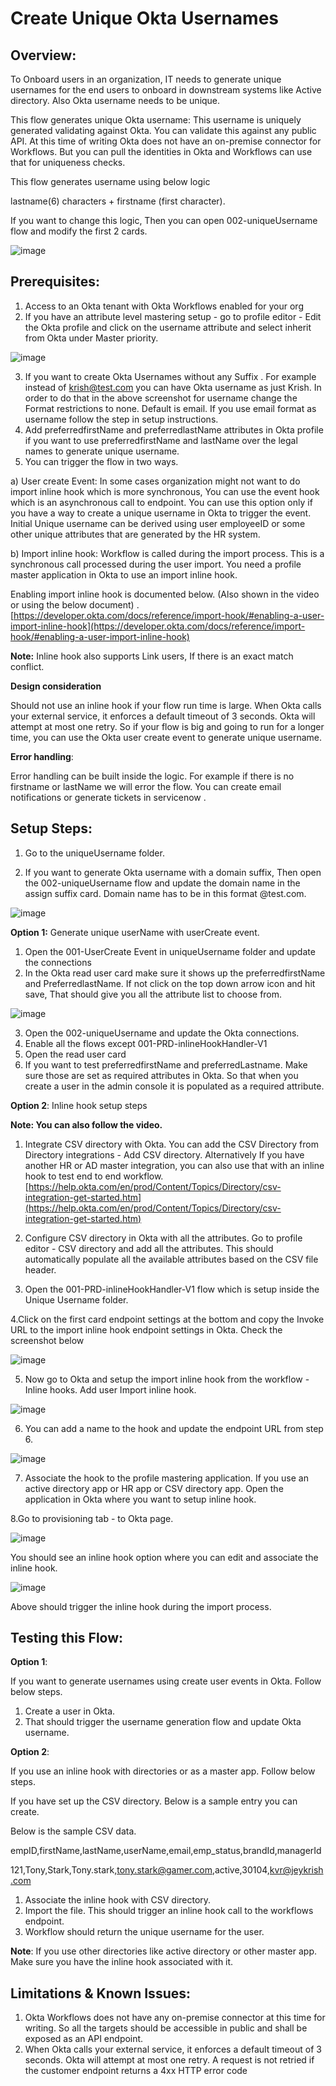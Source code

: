 # Create Unique Okta Usernames


## Overview:

To Onboard users in an organization, IT needs to generate unique usernames for the end users to onboard in downstream systems like Active directory. Also Okta username needs to be unique.

This flow generates unique Okta username: This username is uniquely generated validating against Okta. You can validate this against any public API. At this time of writing Okta does not have an on-premise connector for Workflows. But you can pull the identities in Okta and Workflows can use that for uniqueness checks.

This flow generates username using below logic

lastname(6) characters + firstname (first character). 

If you want to change this logic, Then you can open 002-uniqueUsername flow and modify the first 2 cards.

![image](https://user-images.githubusercontent.com/14205843/92506946-11eacb80-f1bb-11ea-969a-5b23953522e9.png)


## Prerequisites:

1. Access to an Okta tenant with Okta Workflows enabled for your org
2. If you have an attribute level mastering setup - go to profile editor - Edit the Okta profile and click on the username attribute and select inherit from Okta under Master priority.

![image](https://user-images.githubusercontent.com/14205843/91931725-1a15a900-ec99-11ea-846f-784ffc67f5be.png)

3. If you want to create Okta Usernames without any Suffix . For example instead of [krish@test.com](mailto:krish@test.com) you can have Okta username as just Krish. In order to do that in the above screenshot for username change the Format restrictions to none. Default is email. If you use email format as username follow the step in setup instructions.
4. Add preferredfirstName and preferredlastName attributes in Okta profile if you want to use preferredfirstName and lastName over the legal names to generate unique username.
5. You can trigger the flow in two ways. 

a) User create Event: In some cases organization might not want to do import inline hook which is more synchronous, You can use the event hook which is an asynchronous call to endpoint. You can use this option only if you have a way to create a unique username in Okta to trigger the event. Initial Unique username can be derived using user employeeID or some other unique attributes that are generated by the HR system.

b) Import inline hook: Workflow is called during the import process. This is a synchronous call processed during the user import. You need a profile master application in Okta to use an import inline hook.

Enabling import inline hook is documented below. (Also shown in the video or using the below document) . [https://developer.okta.com/docs/reference/import-hook/#enabling-a-user-import-inline-hook](https://developer.okta.com/docs/reference/import-hook/#enabling-a-user-import-inline-hook)

**Note:** Inline hook also supports Link users, If there is an exact match conflict.  `      `


**Design consideration**

Should not use an inline hook if your flow run time is large. When Okta calls your external service, it enforces a default timeout of 3 seconds. Okta will attempt at most one retry. So if your flow is big and going to run for a longer time, you can use the Okta user create event to generate unique username.

**Error handling**:

Error handling can be built inside the logic. For example if there is no firstname or lastName we will error the flow. You can create email notifications or generate tickets in servicenow .


## Setup Steps:

1. Go to the uniqueUsername folder. 

2. If you want to generate Okta username with a domain suffix, Then open the 002-uniqueUsername flow and update the domain name in the assign suffix card. Domain name has to be in this format @test.com. 

![image](https://user-images.githubusercontent.com/14205843/92507145-60986580-f1bb-11ea-9720-ede71f805c78.png)

**Option 1:** Generate unique userName with userCreate event.

1. Open the 001-UserCreate Event in uniqueUsername folder and update the connections
2. In the Okta read user card make sure it shows up the preferredfirstName and PreferredlastName. If not click on the top down arrow icon and hit save, That should give you all the attribute list to choose from.

![image](https://user-images.githubusercontent.com/14205843/91931793-47625700-ec99-11ea-95fb-2aa2688182fb.png)    

3. Open the 002-uniqueUsername and update the Okta connections.
4. Enable all the flows except 001-PRD-inlineHookHandler-V1 
5. Open the read user card
6. If you want to test preferredfirstName and preferredLastname. Make sure those are set as required attributes in Okta. So that when you create a user in the admin console it is populated as a required attribute.

**Option 2**: Inline hook setup steps

**Note: You can also follow the video.**

1. Integrate CSV directory with Okta. You can add the CSV Directory from Directory integrations - Add CSV directory. Alternatively If you have another HR or AD master integration, you can also use that with an inline hook to test end to end workflow. [https://help.okta.com/en/prod/Content/Topics/Directory/csv-integration-get-started.htm](https://help.okta.com/en/prod/Content/Topics/Directory/csv-integration-get-started.htm) 

2. Configure CSV directory in Okta with all the attributes. Go to profile editor - CSV directory and add all the attributes. This should automatically populate all the available attributes based on the CSV file header.

3. Open the 001-PRD-inlineHookHandler-V1 flow which is setup inside the Unique Username folder. 

4.Click on the first card endpoint settings at the bottom and copy the Invoke URL to the import inline hook endpoint settings in Okta. Check the screenshot below

![image](https://user-images.githubusercontent.com/14205843/91931847-6fea5100-ec99-11ea-8fe3-60a98173e49c.png)


5. Now go to Okta and setup the import inline hook from the workflow - Inline hooks. Add user Import inline hook.

![image](https://user-images.githubusercontent.com/14205843/91931878-898b9880-ec99-11ea-94f9-c85a90306eb5.png)

6. You can add a name to the hook and update the endpoint URL from step 6.

![image](https://user-images.githubusercontent.com/14205843/91931958-bcce2780-ec99-11ea-9428-c6ecf28716bb.png)

7. Associate the hook to the profile mastering application. If you use an active directory app or HR app or CSV directory app. Open the application in Okta where you want to setup inline hook. 

8.Go to provisioning tab - to Okta page.

![image](https://user-images.githubusercontent.com/14205843/91931987-d1aabb00-ec99-11ea-9c8c-1d9a73a1f9c9.png)

You should see an inline hook option where you can edit and associate the inline hook.

![image](https://user-images.githubusercontent.com/14205843/91932034-ee46f300-ec99-11ea-9e0d-45908c4b5757.png)


Above should trigger the inline hook during the import process.


## Testing this Flow:

**Option 1**:

If you want to generate usernames using create user events in Okta. Follow below steps.



1. Create a user in Okta. 
2. That should trigger the username generation flow and update Okta username. 

**Option 2**:

If you use an inline hook with directories or as a master app. Follow below steps.

If you have set up the CSV directory. Below is a sample entry you can create.

Below is the sample CSV data.

empID,firstName,lastName,userName,email,emp_status,brandId,managerId

121,Tony,Stark,Tony.stark,tony.stark@gamer.com,active,30104,kvr@jeykrish.com

1. Associate the inline hook with CSV directory.
2. Import the file. This should trigger an inline hook call to the workflows endpoint.
3. Workflow should return the unique username for the user.

**Note**: If you use other directories like active directory or other master app. Make sure you have the inline hook associated with it.

## Limitations & Known Issues:

1. Okta Workflows does not have any on-premise connector at this time for writing. So all the targets should be accessible in public and shall be exposed as an API endpoint.
2. When Okta calls your external service, it enforces a default timeout of 3 seconds. Okta will attempt at most one retry. A request is not retried if the customer endpoint returns a 4xx HTTP error code
